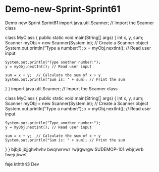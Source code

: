 # Demo-new-Sprint-Sprint61
Demo new Sprint Sprint61
import java.util.Scanner; // Import the Scanner class

class MyClass {
  public static void main(String[] args) {
    int x, y, sum;
    Scanner myObj = new Scanner(System.in); // Create a Scanner object
    System.out.println("Type a number:");
    x = myObj.nextInt(); // Read user input

    System.out.println("Type another number:");
    y = myObj.nextInt(); // Read user input

    sum = x + y;  // Calculate the sum of x + y
    System.out.println("Sum is: " + sum); // Print the sum
  }
} 
import java.util.Scanner; // Import the Scanner class

class MyClass {
  public static void main(String[] args) {
    int x, y, sum;
    Scanner myObj = new Scanner(System.in); // Create a Scanner object
    System.out.println("Type a number:");
    x = myObj.nextInt(); // Read user input

    System.out.println("Type another number:");
    y = myObj.nextInt(); // Read user input

    sum = x + y;  // Calculate the sum of x + y
    System.out.println("Sum is: " + sum); // Print the sum
  }
} 
bjbjb
jbjjghvhvhv
bwqrwrvwr
rwjrgwrgw
 SUDEMOP-101
wbjrjwrb
fwejrjbwet

feje
kthth43
 Dev
